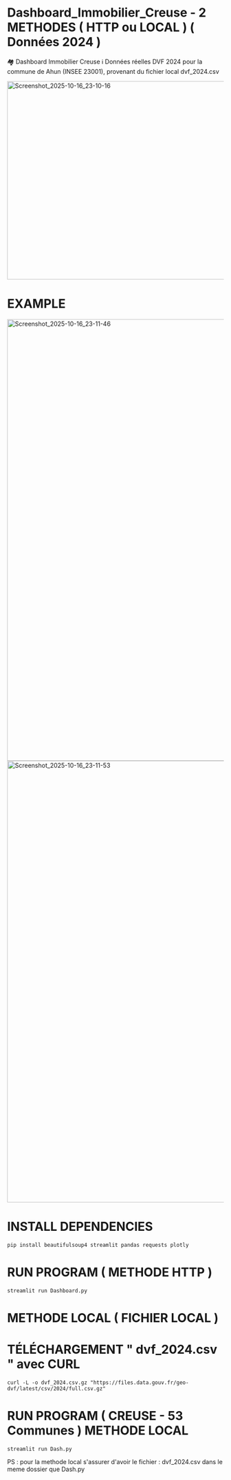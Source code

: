 # Dashboard_Immobilier_Creuse - 2 METHODES ( HTTP ou LOCAL ) ( Données 2024 ) 
🏘️ Dashboard Immobilier Creuse
ℹ️ Données réelles DVF 2024 pour la commune de Ahun (INSEE 23001), provenant du fichier local dvf_2024.csv

<img width="660" height="460" alt="Screenshot_2025-10-16_23-10-16" src="https://github.com/user-attachments/assets/5b571d83-8d9c-4239-b759-5e30d04f3a29" />

# EXAMPLE
<img width="1280" height="1024" alt="Screenshot_2025-10-16_23-11-46" src="https://github.com/user-attachments/assets/51b310dd-3d7a-40c7-8fb8-381b8d705a56" />
<img width="1280" height="1024" alt="Screenshot_2025-10-16_23-11-53" src="https://github.com/user-attachments/assets/c56c5722-18af-4621-9e53-68e9dd185b51" />

# INSTALL DEPENDENCIES 

    pip install beautifulsoup4 streamlit pandas requests plotly

# RUN PROGRAM ( METHODE HTTP ) 

    streamlit run Dashboard.py


# METHODE LOCAL ( FICHIER LOCAL )
# TÉLÉCHARGEMENT " dvf_2024.csv " avec CURL

    curl -L -o dvf_2024.csv.gz "https://files.data.gouv.fr/geo-dvf/latest/csv/2024/full.csv.gz"

# RUN PROGRAM ( CREUSE - 53 Communes ) METHODE LOCAL

    streamlit run Dash.py

PS : pour la methode local s'assurer d'avoir le fichier : dvf_2024.csv dans le meme dossier que Dash.py
